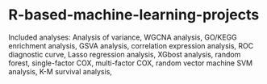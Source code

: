 # R-based-machine-learning-projects
Included analyses: Analysis of variance, WGCNA analysis, GO/KEGG enrichment analysis, GSVA analysis, correlation expression analysis, ROC diagnostic curve, Lasso regression analysis, XGbost analysis, random forest, single-factor COX, multi-factor COX, random vector machine SVM analysis, K-M survival analysis,
